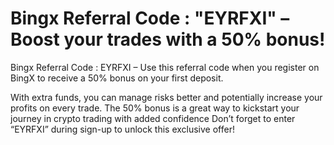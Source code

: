 # Bingx Referral Code : "EYRFXI" – Boost your trades with a 50% bonus!
Bingx Referral Code : EYRFXI – Use this referral code when you register on BingX to receive a 50% bonus on your first deposit.

With extra funds, you can manage risks better and potentially increase your profits on every trade.
The 50% bonus is a great way to kickstart your journey in crypto trading with added confidence
Don’t forget to enter “EYRFXI” during sign-up to unlock this exclusive offer!
